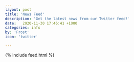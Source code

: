 ```yaml
---
layout: post
title: 'News Feed'
description: 'Get the latest news from our Twitter feed!'
date:   2020-11-30 17:46:41 +1000
categories: info
by: 'Frost'
icon: 'twitter'

---
```


<div class="twitter-post">
  <div class="size margin">
    {% include feed.html %}
  </div>
</div>
